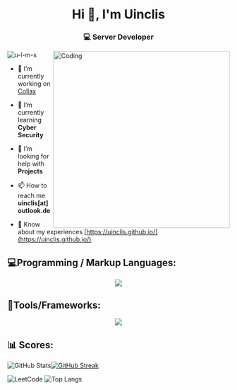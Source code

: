 <h1 align="center">Hi 👋, I'm Uinclis</h1>
<h3 align="center">💻 Server Developer</h3>

<img align="right" alt="Coding" width="400" src="https://user-images.githubusercontent.com/74038190/212284119-fbfd994d-8c2a-4a07-a75f-84e513833c1c.gif">

<p align="left"> <img src="https://komarev.com/ghpvc/?username=u-l-m-s&label=Profile%20views&color=0e75b6&style=flat" alt="u-l-m-s" /> </p>

- 🔭 I’m currently working on [Collax](https://www.collax.com/)

- 🌱 I’m currently learning **Cyber Security**

- 🤝 I’m looking for help with **Projects**

- 📫 How to reach me **uinclis[at]outlook.de**

- 📄 Know about my experiences [https://uinclis.github.io/](https://uinclis.github.io/)

<p align="left">
</p>


## 💻Programming / Markup Languages:

<p align="center">
  <a href="https://skillicons.dev">
    <img src="https://skillicons.dev/icons?i=bash,c,cpp,cs,java,html,css,py,js,php,dotnet,mysql,md," />
  </a>
</p>

## 🧰Tools/Frameworks:
<p align="center">
  <a href="https://skillicons.dev">
    <img src="https://skillicons.dev/icons?i=git,bootstrap,docker,vim,neovim,vscode,django,linux,nodejs,postman" />
  </a>
</p>

## 📊 Scores:

![GitHub Stats](https://github-readme-stats.vercel.app/api?username=u-l-m-s&show_icons=true&theme=dark)[![GitHub Streak](https://github-readme-streak-stats.herokuapp.com?user=u-l-m-s&theme=dark&hide_border=true&border_radius=0&date_format=%5BY.%5Dn.j&card_width=400&type=png)](https://git.io/streak-stats)
     
![LeetCode](https://leetcard.jacoblin.cool/u-l-m-s?theme=dark&font=Anek%20Kannada&ext=heatmap) ![Top Langs](https://github-readme-stats.vercel.app/api/top-langs/?username=u-l-m-s&theme=dark&hide_progress=false&layout=donut)


